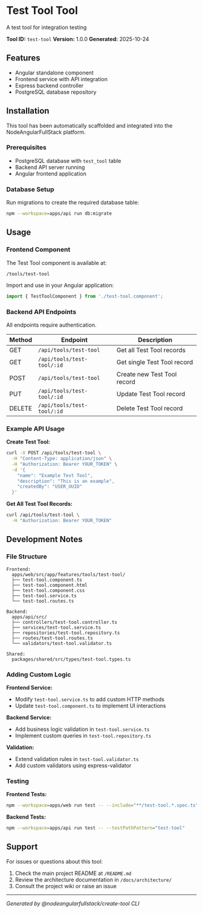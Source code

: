 # Test Tool Tool

A test tool for integration testing

**Tool ID:** `test-tool`
**Version:** 1.0.0
**Generated:** 2025-10-24

## Features

- Angular standalone component
- Frontend service with API integration
- Express backend controller
- PostgreSQL database repository

## Installation

This tool has been automatically scaffolded and integrated into the NodeAngularFullStack platform.

### Prerequisites

- PostgreSQL database with `test_tool` table
- Backend API server running
- Angular frontend application

### Database Setup

Run migrations to create the required database table:

```bash
npm --workspace=apps/api run db:migrate
```

## Usage

### Frontend Component

The Test Tool component is available at:

```
/tools/test-tool
```

Import and use in your Angular application:

```typescript
import { TestToolComponent } from './test-tool.component';
```

### Backend API Endpoints

All endpoints require authentication.

| Method | Endpoint                   | Description                 |
| ------ | -------------------------- | --------------------------- |
| GET    | `/api/tools/test-tool`     | Get all Test Tool records   |
| GET    | `/api/tools/test-tool/:id` | Get single Test Tool record |
| POST   | `/api/tools/test-tool`     | Create new Test Tool record |
| PUT    | `/api/tools/test-tool/:id` | Update Test Tool record     |
| DELETE | `/api/tools/test-tool/:id` | Delete Test Tool record     |

### Example API Usage

**Create Test Tool:**

```bash
curl -X POST /api/tools/test-tool \
  -H "Content-Type: application/json" \
  -H "Authorization: Bearer YOUR_TOKEN" \
  -d '{
    "name": "Example Test Tool",
    "description": "This is an example",
    "createdBy": "USER_UUID"
  }'
```

**Get All Test Tool Records:**

```bash
curl /api/tools/test-tool \
  -H "Authorization: Bearer YOUR_TOKEN"
```

## Development Notes

### File Structure

```
Frontend:
  apps/web/src/app/features/tools/test-tool/
  ├── test-tool.component.ts
  ├── test-tool.component.html
  ├── test-tool.component.css
  ├── test-tool.service.ts
  └── test-tool.routes.ts

Backend:
  apps/api/src/
  ├── controllers/test-tool.controller.ts
  ├── services/test-tool.service.ts
  ├── repositories/test-tool.repository.ts
  ├── routes/test-tool.routes.ts
  └── validators/test-tool.validator.ts

Shared:
  packages/shared/src/types/test-tool.types.ts
```

### Adding Custom Logic

**Frontend Service:**

- Modify `test-tool.service.ts` to add custom HTTP methods
- Update `test-tool.component.ts` to implement UI interactions

**Backend Service:**

- Add business logic validation in `test-tool.service.ts`
- Implement custom queries in `test-tool.repository.ts`

**Validation:**

- Extend validation rules in `test-tool.validator.ts`
- Add custom validators using express-validator

### Testing

**Frontend Tests:**

```bash
npm --workspace=apps/web run test -- --include="**/test-tool.*.spec.ts"
```

**Backend Tests:**

```bash
npm --workspace=apps/api run test -- --testPathPattern="test-tool"
```

## Support

For issues or questions about this tool:

1. Check the main project README at `/README.md`
2. Review the architecture documentation in `/docs/architecture/`
3. Consult the project wiki or raise an issue

---

_Generated by @nodeangularfullstack/create-tool CLI_
